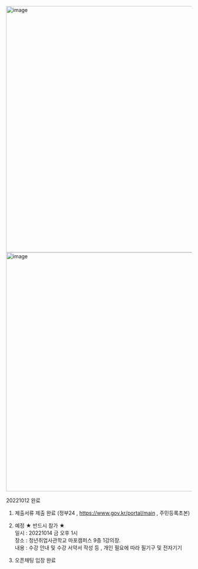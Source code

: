 
<img width="667" alt="image" src="https://user-images.githubusercontent.com/113709273/195362207-8bf954e6-a3e9-45f8-8531-072d715593fd.png">


<img width="647" alt="image" src="https://user-images.githubusercontent.com/113709273/195363346-e9cb1d2f-7dfb-45e9-a343-200ccee4cc16.png">


20221012 완료
1. 제출서류 제출 완료 (정부24 , https://www.gov.kr/portal/main , 주민등록초본)


2. 예정  ★ 반드시 참가 ★  
일시 : 20221014 금 오후 1시  
장소 : 청년취업사관학교 마포캠퍼스 9층 1강의장.  
내용 : 수강 안내 및 수강 서약서 작성 등 , 개인 필요에 따라 필기구 및 전자기기  



3. 오픈채팅 입장 완료
